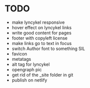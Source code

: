 # TODO

- make lyncykel responsive
- hover effect on lyncykel links
- write good content for pages
- footer with copyleft license
- make links go to text in focus
- switch Author font to something SIL
- favicon
- metatags
- alt tag for lyncykel
- opengraph pic
- get rid of the _site folder in git
- publish on netlify